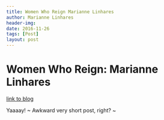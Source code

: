```yaml
---
title: Women Who Reign Marianne Linhares
author: Marianne Linhares
header-img:
date: 2016-11-26
tags: [Post]
layout: post
---
```


# Women Who Reign: Marianne Linhares

[link to blog](https://reigningit.wordpress.com/2016/11/26/women-who-reign-marianne-linhares/)

Yaaaay! ~ Awkward very short post, right? ~

